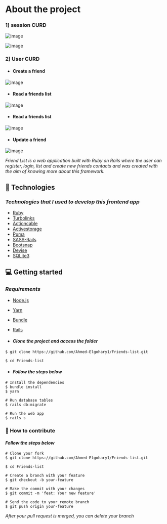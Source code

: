 # About the project

### 1) session CURD
![image](https://user-images.githubusercontent.com/67281513/184838232-568418f7-bd2a-4809-bb21-7c3241956d58.png)

![image](https://user-images.githubusercontent.com/67281513/184839212-94e1580c-2c27-4d32-b57f-0ffa5a2c0b1e.png)

### 2) User CURD

- ####   Create a friend

![image](https://user-images.githubusercontent.com/67281513/184840212-2bee26cc-0685-4514-96d1-b13c805e9b00.png)

- ####   Read a friends list

![image](https://user-images.githubusercontent.com/67281513/184840427-692929e2-78b3-4f70-80d9-776c78498c1f.png)

- ####   Read a friends list

![image](https://user-images.githubusercontent.com/67281513/184841229-767f3228-b80f-4b85-9f25-b398e876b623.png)


- ####   Update a friend

![image](https://user-images.githubusercontent.com/67281513/184840593-d53d1b8d-2f39-47b8-8b41-ed5a4fb8e244.png)

*Friend List is a web application built with Ruby on Rails where the user can register, login, list and create new friends contacts and was created with the aim of knowing more about this framework.*

## 🚀 Technologies
### *Technologies that I used to develop this frontend app*
- [Ruby](https://www.ruby-lang.org/en)
- [Turbolinks](https://thoughtbot.com/upcase/videos/turbolinks)
- [Actioncable](https://github.com/rails/actioncable)
- [Activestorage](https://github.com/rails/rails/tree/master/activestorage)
- [Puma](https://puma.io/)
- [SASS-Rails](https://github.com/rails/sass-rails)
- [Bootsnap](https://github.com/Shopify/bootsnap)
- [Devise](https://github.com/heartcombo/devise)
- [SQLite3](https://www.sqlite.org/index.html)

## 💻 Getting started
### *Requirements*
  - [Node.js](https://nodejs.org/en/)
  - [Yarn](https://classic.yarnpkg.com/)
  - [Bundle](https://bundler.io/)
  - [Rails](https://guides.rubyonrails.org/v5.0/getting_started.html)
 
- #### *Clone the project and access the folder*
 
 ```
 $ git clone https://github.com/Ahmed-Elgohary1/Friends-list.git

$ cd Friends-list
```
- #### *Follow the steps below*

```
# Install the dependencies
$ bundle install
$ yarn

# Run database tables
$ rails db:migrate

# Run the web app
$ rails s
```
### 🤔 How to contribute

#### *Follow the steps below*

```
# Clone your fork
$ git clone https://github.com/Ahmed-Elgohary1/Friends-list.git

$ cd Friends-list

# Create a branch with your feature
$ git checkout -b your-feature

# Make the commit with your changes
$ git commit -m 'feat: Your new feature'

# Send the code to your remote branch
$ git push origin your-feature
```
*After your pull request is merged, you can delete your branch*
